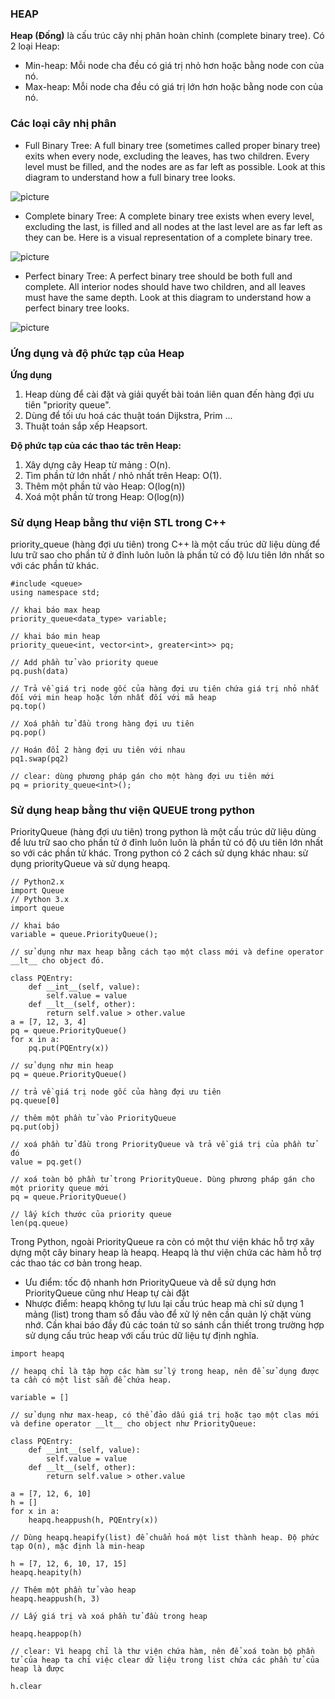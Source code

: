 ### HEAP
<b>Heap (Đống)</b> là cấu trúc cây nhị phân hoàn chỉnh (complete binary tree). Có 2 loại Heap:
-   Min-heap: Mỗi node cha đều có giá trị nhỏ hơn hoặc bằng node con của nó.
-   Max-heap: Mỗi node cha đều có giá trị lớn hơn hoặc bằng node con của nó.

### Các loại cây nhị phân
- Full Binary Tree: A full binary tree (sometimes called proper binary tree) exits when every node, excluding the leaves, has two children. Every level must be filled, and the nodes are as far left as possible. Look at this diagram to understand how a full binary tree looks.

![picture](Resource/full_binary_tree.png)

-   Complete binary Tree: A complete binary tree exists when every level, excluding the last, is filled and all nodes at the last level are as far left as they can be. Here is a visual representation of a complete binary tree.

![picture](Resource/complete_binary_tree.png)

-   Perfect binary Tree: A perfect binary tree should be both full and complete. All interior nodes should have two children, and all leaves must have the same depth. Look at this diagram to understand how a perfect binary tree looks.

![picture](Resource/perfect_binary_tree.png)

### Ứng dụng và độ phức tạp của Heap
<b>Ứng dụng</b>
1.  Heap dùng để cài đặt và giải quyết bài toán liên quan đến hàng đợi ưu tiên "priority queue".
2. Dùng để tối ưu hoá các thuật toán Dijkstra, Prim ...
3. Thuật toán sắp xếp Heapsort.

<b>Độ phức tạp của các thao tác trên Heap:</b>
1.  Xây dựng cây Heap từ mảng : O(n).
2. Tìm phần tử lớn nhất / nhỏ nhất trên Heap: O(1).
3. Thêm một phần tử vào Heap: O(log(n))
4. Xoá một phần tử trong Heap: O(log(n))

### Sử dụng Heap bằng thư viện STL trong C++
priority_queue (hàng đợi ưu tiên) trong C++ là một cấu trúc dữ liệu dùng để lưu trữ sao cho phần tử ở đỉnh luôn luôn là phần tử có độ lưu tiên lớn nhất so với các phần tử khác.
```
#include <queue>
using namespace std;

// khai báo max heap
priority_queue<data_type> variable;

// khai báo min heap
priority_queue<int, vector<int>, greater<int>> pq;

// Add phần tử vào priority queue
pq.push(data)

// Trả về giá trị node gốc của hàng đợi ưu tiên chứa giá trị nhỏ nhất đối với min heap hoặc lớn nhất đối với mã heap
pq.top()

// Xoá phần tử đầu trong hàng đợi ưu tiên
pq.pop()

// Hoán đổi 2 hàng đợi ưu tiên với nhau
pq1.swap(pq2)

// clear: dùng phương pháp gán cho một hàng đợi ưu tiên mới
pq = priority_queue<int>();
```

### Sử dụng heap bằng thư viện QUEUE trong python
PriorityQueue (hàng đợi ưu tiên) trong python là một cấu trúc dữ liệu dùng để lưu trữ sao cho phần tử ở đỉnh luôn luôn là phần tử có độ ưu tiên lớn nhất so với các phần tử khác. Trong python có 2 cách sử dụng khác nhau: sử dụng priorityQueue và sử dụng heapq.

```
// Python2.x
import Queue
// Python 3.x
import queue

// khai báo
variable = queue.PriorityQueue();

// sử dụng như max heap bằng cách tạo một class mới và define operator __lt__ cho object đó.

class PQEntry:
    def __int__(self, value):
        self.value = value
    def __lt__(self, other):
        return self.value > other.value
a = [7, 12, 3, 4]
pq = queue.PriorityQueue()
for x in a:
    pq.put(PQEntry(x))

// sử dụng như min heap
pq = queue.PriorityQueue()

// trả về giá trị node gốc của hàng đợi ưu tiên
pq.queue[0]

// thêm một phần tử vào PriorityQueue
pq.put(obj)

// xoá phần tử đầu trong PriorityQueue và trả về giá trị của phần tử đó
value = pq.get()

// xoá toàn bộ phần tử trong PriorityQueue. Dùng phương pháp gán cho một priority queue mới
pq = queue.PriorityQueue()

// lấy kích thước của priority queue
len(pq.queue)
```
Trong Python, ngoài PriorityQueue ra còn có một thư viện khác hỗ trợ xây dựng một cây binary heap là heapq. Heapq là thư viện chứa các hàm hỗ trợ các thao tác cơ bản trong heap.
-   Ưu điểm: tốc độ nhanh hơn PriorityQueue và dễ sử dụng hơn PriorityQueue cũng như Heap tự cài đặt
-   Nhược điểm: heapq không tự lưu lại cấu trúc heap mà chỉ sử dụng 1 mảng (list) trong tham số đầu vào để xử lý nên cần quản lý chặt vùng nhớ. Cần khai báo đầy đủ các toán tử so sánh cần thiết trong trường hợp sử dụng cấu trúc heap với cấu trúc dữ liệu tự định nghĩa.

```
import heapq

// heapq chỉ là tập hợp các hàm sử lý trong heap, nên để sử dụng được ta cần có một list sẵn để chứa heap.

variable = []

// sử dụng như max-heap, có thể đảo dấu giá trị hoặc tạo một clas mới và define operator __lt__ cho object như PriorityQueue:

class PQEntry:
    def __int__(self, value):
        self.value = value
    def __lt__(self, other):
        return self.value > other.value

a = [7, 12, 6, 10]
h = []
for x in a:
    heapq.heappush(h, PQEntry(x))

// Dùng heapq.heapify(list) để chuẩn hoá một list thành heap. Độ phức tạp O(n), mặc định là min-heap

h = [7, 12, 6, 10, 17, 15]
heapq.heapity(h)

// Thêm một phần tử vào heap
heapq.heappush(h, 3)

// Lấy giá trị và xoá phần tử đầu trong heap

heapq.heappop(h)

// clear: Vì heapq chỉ là thư viện chứa hàm, nên để xoá toàn bộ phần tử của heap ta chỉ việc clear dữ liệu trong list chứa các phần tử của heap là được

h.clear
```